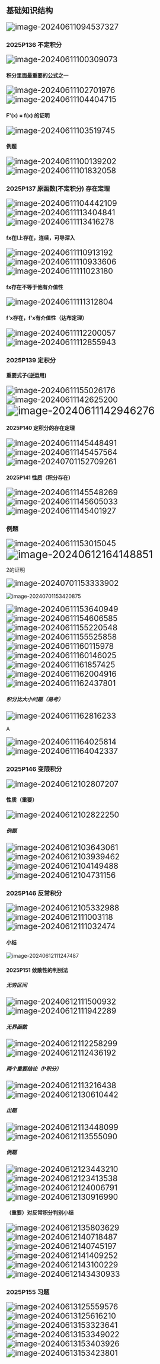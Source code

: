 ## 		基础知识结构

<img src="assets/image-20240611094537327.png" alt="image-20240611094537327" style="zoom:150%;" />

### 2025P136 不定积分

<img src="assets/image-20240611100309073.png" alt="image-20240611100309073" style="zoom:150%;" />

#### 积分里面最重要的公式之一

<img src="assets/image-20240611102701976.png" alt="image-20240611102701976" style="zoom:150%;" />

<img src="assets/image-20240611104404715.png" alt="image-20240611104404715" style="zoom:150%;" />

#### F'(x) = f(x)  的证明

<img src="assets/image-20240611103519745.png" alt="image-20240611103519745" style="zoom:150%;" />

#### 例题

<img src="assets/image-20240611100139202.png" alt="image-20240611100139202" style="zoom:150%;" />

<img src="assets/image-20240611101832058.png" alt="image-20240611101832058" style="zoom:150%;" />

### 2025P137 原函数(不定积分) 存在定理

<img src="assets/image-20240611104442109.png" alt="image-20240611104442109" style="zoom:150%;" />

<img src="assets/image-20240611113404841.png" alt="image-20240611113404841" style="zoom:150%;" />

<img src="assets/image-20240611113416278.png" alt="image-20240611113416278" style="zoom:150%;" />

#### fx在I上存在，连续，可导深入

<img src="assets/image-20240611110913192.png" alt="image-20240611110913192" style="zoom:150%;" />

<img src="assets/image-20240611110933606.png" alt="image-20240611110933606" style="zoom:150%;" />

<img src="assets/image-20240611111023180.png" alt="image-20240611111023180" style="zoom:150%;" />

#### fx存在不等于他有介值性

<img src="assets/image-20240611111312804.png" alt="image-20240611111312804" style="zoom:150%;" />

#### f‘x存在，f'x有介值性（达布定理）

<img src="assets/image-20240611112200057.png" alt="image-20240611112200057" style="zoom:150%;" />

<img src="assets/image-20240611112855943.png" alt="image-20240611112855943" style="zoom:150%;" />

### 2025P139 定积分

#### 重要式子(逆运用)

<img src="assets/image-20240611155026176.png" alt="image-20240611155026176" style="zoom:150%;" />

<img src="assets/image-20240611142625200.png" alt="image-20240611142625200" style="zoom:150%;" />

<img src="assets/image-20240611142946276.png" alt="image-20240611142946276" style="zoom: 200%;" />

#### 2025P140 定积分的存在定理

<img src="assets/image-20240611145448491.png" alt="image-20240611145448491" style="zoom:150%;" />

<img src="assets/image-20240611145457564.png" alt="image-20240611145457564" style="zoom:150%;" />

<img src="assets/image-20240701152709261.png" alt="image-20240701152709261" style="zoom:150%;" />

#### 2025P141 性质（积分存在）

<img src="assets/image-20240611145548269.png" alt="image-20240611145548269" style="zoom:150%;" />

<img src="assets/image-20240611145605033.png" alt="image-20240611145605033" style="zoom:150%;" />

<img src="assets/image-20240611145401927.png" alt="image-20240611145401927" style="zoom:150%;" />

### 例题

<img src="assets/image-20240611153015045.png" alt="image-20240611153015045" style="zoom:150%;" /><img src="assets/image-20240612164148851.png" alt="image-20240612164148851" style="zoom:200%;" />

2的证明

<img src="assets/image-20240701153333902.png" alt="image-20240701153333902" style="zoom:150%;" />

![image-20240701153420875](assets/image-20240701153420875.png)

<img src="assets/image-20240611153640949.png" alt="image-20240611153640949" style="zoom:150%;" />

<img src="assets/image-20240611154606585.png" alt="image-20240611154606585" style="zoom:150%;" />

<img src="assets/image-20240611155220548.png" alt="image-20240611155220548" style="zoom:150%;" />

<img src="assets/image-20240611155525858.png" alt="image-20240611155525858" style="zoom:150%;" />

<img src="assets/image-20240611160115978.png" alt="image-20240611160115978" style="zoom:150%;" />

<img src="assets/image-20240611160146025.png" alt="image-20240611160146025" style="zoom:150%;" />

<img src="assets/image-20240611161857425.png" alt="image-20240611161857425" style="zoom:150%;" />

<img src="assets/image-20240611162004916.png" alt="image-20240611162004916" style="zoom:150%;" />

<img src="assets/image-20240611162437801.png" alt="image-20240611162437801" style="zoom:150%;" />

##### 积分比大小问题（易考）

<img src="assets/image-20240611162816233.png" alt="image-20240611162816233" style="zoom:150%;" />

A

<img src="assets/image-20240611164025814.png" alt="image-20240611164025814" style="zoom:150%;" />



<img src="assets/image-20240611164042337.png" alt="image-20240611164042337" style="zoom:150%;" />

### 2025P146 变限积分

<img src="assets/image-20240612102807207.png" alt="image-20240612102807207" style="zoom:150%;" />

#### 性质（重要）

<img src="assets/image-20240612102822250.png" alt="image-20240612102822250" style="zoom:150%;" />

##### 例题

<img src="assets/image-20240612103643061.png" alt="image-20240612103643061" style="zoom:150%;" />

<img src="assets/image-20240612103939462.png" alt="image-20240612103939462" style="zoom:150%;" />

<img src="assets/image-20240612104149488.png" alt="image-20240612104149488" style="zoom:150%;" />

<img src="assets/image-20240612104731156.png" alt="image-20240612104731156" style="zoom:150%;" />

### 2025P146 反常积分

<img src="assets/image-20240612105332988.png" alt="image-20240612105332988" style="zoom:150%;" />

<img src="assets/image-20240612111003118.png" alt="image-20240612111003118" style="zoom:150%;" />

<img src="assets/image-20240612111032474.png" alt="image-20240612111032474" style="zoom:150%;" />

#### 小结

![image-20240612111247487](assets/image-20240612111247487.png)

#### 2025P151 **敛散性的判别法**

##### 无穷区间

<img src="assets/image-20240612111500932.png" alt="image-20240612111500932" style="zoom:150%;" />

<img src="assets/image-20240612111942289.png" alt="image-20240612111942289" style="zoom:150%;" />

##### 无界函数

<img src="assets/image-20240612112258299.png" alt="image-20240612112258299" style="zoom:150%;" />

<img src="assets/image-20240612112436192.png" alt="image-20240612112436192" style="zoom:150%;" />

##### 两个重要结论（P积分）

<img src="assets/image-20240612113216438.png" alt="image-20240612113216438" style="zoom:150%;" />

<img src="assets/image-20240612130610442.png" alt="image-20240612130610442" style="zoom:150%;" />

##### 出题

<img src="assets/image-20240612113448099.png" alt="image-20240612113448099" style="zoom:150%;" />

<img src="assets/image-20240612113555090.png" alt="image-20240612113555090" style="zoom:150%;" />

##### 例题

<img src="assets/image-20240612123443210.png" alt="image-20240612123443210" style="zoom:150%;" />

<img src="assets/image-20240612123413538.png" alt="image-20240612123413538" style="zoom:150%;" />

<img src="assets/image-20240612124006791.png" alt="image-20240612124006791" style="zoom:150%;" />

<img src="assets/image-20240612130916990.png" alt="image-20240612130916990" style="zoom:150%;" />

#### （重要）对反常积分判别小结

<img src="assets/image-20240612135803629.png" alt="image-20240612135803629" style="zoom:150%;" />

<img src="assets/image-20240612140718487.png" alt="image-20240612140718487" style="zoom:150%;" />

<img src="assets/image-20240612140745197.png" alt="image-20240612140745197" style="zoom:150%;" />

<img src="assets/image-20240612141409252.png" alt="image-20240612141409252" style="zoom:150%;" />

<img src="assets/image-20240612143100229.png" alt="image-20240612143100229" style="zoom:150%;" />

<img src="assets/image-20240612143430933.png" alt="image-20240612143430933" style="zoom:150%;" />

### 2025P155 习题

<img src="assets/image-20240613125559576.png" alt="image-20240613125559576" style="zoom:150%;" />

<img src="assets/image-20240613125616210.png" alt="image-20240613125616210" style="zoom:150%;" />

<img src="assets/image-20240613153323641.png" alt="image-20240613153323641" style="zoom:150%;" />

<img src="assets/image-20240613153349022.png" alt="image-20240613153349022" style="zoom:150%;" />

<img src="assets/image-20240613153403926.png" alt="image-20240613153403926" style="zoom:150%;" />

<img src="assets/image-20240613153423801.png" alt="image-20240613153423801" style="zoom:150%;" />
